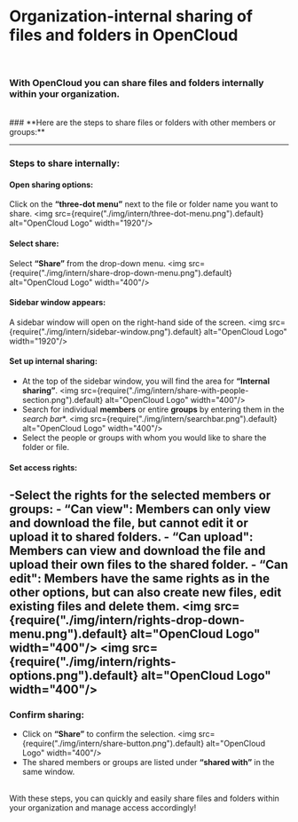 # Organization-internal sharing of files and folders in OpenCloud
<br/>

### With OpenCloud you can share files and folders internally within your organization.
<br/>
### **Here are the steps to share files or folders with other members or groups:**

---

### Steps to share internally:
#### Open sharing options:
Click on the **“three-dot menu”** next to the file or folder name you want to share.
<img src={require("./img/intern/three-dot-menu.png").default} alt="OpenCloud Logo" width="1920"/> 

#### Select share:
Select **“Share”** from the drop-down menu.
<img src={require("./img/intern/share-drop-down-menu.png").default} alt="OpenCloud Logo" width="400"/> 

#### Sidebar window appears:
A sidebar window will open on the right-hand side of the screen.
<img src={require("./img/intern/sidebar-window.png").default} alt="OpenCloud Logo" width="1920"/> 

#### Set up internal sharing:
- At the top of the sidebar window, you will find the area for **“Internal sharing”**.
<img src={require("./img/intern/share-with-people-section.png").default} alt="OpenCloud Logo" width="400"/> 
- Search for individual **members** or entire **groups** by entering them in the *search bar**.
<img src={require("./img/intern/searchbar.png").default} alt="OpenCloud Logo" width="400"/> 
- Select the people or groups with whom you would like to share the folder or file.

#### Set access rights:
-Select the rights for the selected members or groups:
    - **“Can view":** Members can only view and download the file, but cannot edit it or upload it to shared folders.
    - **“Can upload":** Members can view and download the file and upload their own files to the shared folder.
    - **“Can edit":** Members have the same rights as in the other options, but can also create new files, edit existing files and delete them.
<img src={require("./img/intern/rights-drop-down-menu.png").default} alt="OpenCloud Logo" width="400"/>
<img src={require("./img/intern/rights-options.png").default} alt="OpenCloud Logo" width="400"/>
---

### Confirm sharing:
- Click on **“Share”** to confirm the selection.
<img src={require("./img/intern/share-button.png").default} alt="OpenCloud Logo" width="400"/>
- The shared members or groups are listed under **“shared with”** in the same window.
<br/>
With these steps, you can quickly and easily share files and folders within your organization and manage access accordingly!